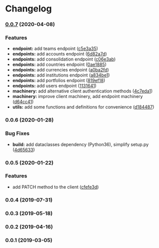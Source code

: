 # Changelog

### [0.0.7](https://github.com/telostat/decaf-api-client-python/compare/0.0.6...0.0.7) (2020-04-08)


### Features

* **endpoint:** add teams endpoint ([c5e3a35](https://github.com/telostat/decaf-api-client-python/commit/c5e3a35f355e7c45b596868ed16c91ecb264d012))
* **endpoints:** add accounts endpoint ([6d82a7d](https://github.com/telostat/decaf-api-client-python/commit/6d82a7dadd07e75691786275ffc574366a5d323b))
* **endpoints:** add consolidation endpoint ([c06e3ab](https://github.com/telostat/decaf-api-client-python/commit/c06e3abdf6ad6c7c89a409916597818e92892504))
* **endpoints:** add countries endpoint ([0ae1885](https://github.com/telostat/decaf-api-client-python/commit/0ae18859826fa2c9e3897b5b1a7fa533962dceb3))
* **endpoints:** add currencies endpoint ([a0ba2fd](https://github.com/telostat/decaf-api-client-python/commit/a0ba2fd22eadd1ebb8f462e23e0a7efe5cffc03e))
* **endpoints:** add institutions endpoint ([a834be1](https://github.com/telostat/decaf-api-client-python/commit/a834be1c331fa8233d3fdc81d2624ab2978db726))
* **endpoints:** add portfolios endpoint ([819ef18](https://github.com/telostat/decaf-api-client-python/commit/819ef188150c56864c5d3a58b133ed99f13914c3))
* **endpoints:** add users endpoint ([1131641](https://github.com/telostat/decaf-api-client-python/commit/1131641346ec8c37f83dc9d209198d1eb62e49d0))
* **machinery:** add alternative client authentication methods ([4c7eda1](https://github.com/telostat/decaf-api-client-python/commit/4c7eda15660b759144f7e93e6156021270e6efa3))
* **machinery:** improve client machinery, add endpoint machinery ([d64cc41](https://github.com/telostat/decaf-api-client-python/commit/d64cc41e74f0c129131ab24d489d61fa8f6a5d8c))
* **utils:** add some functions and definitions for convenience ([d184487](https://github.com/telostat/decaf-api-client-python/commit/d18448732c635f099ef46432fd6f97095a12c1ac))

### 0.0.6 (2020-01-28)

### Bug Fixes

* **build:** add dataclasses dependency (Python36), simplify setup.py ([4d65633](https://github.com/telostat/decaf-api-client-python/commit/4d6563394ea66f1f0c5ea4123411fee6b88dba48))

### 0.0.5 (2020-01-22)

### Features

* add PATCH method to the client ([cfefe3d](https://github.com/telostat/decaf-api-client-python/commit/cfefe3df4a94d1b16b6dea89e763f1513753edb0))

### 0.0.4 (2019-07-31)

### 0.0.3 (2019-05-18)

### 0.0.2 (2019-04-16)

### 0.0.1 (2019-03-05)
